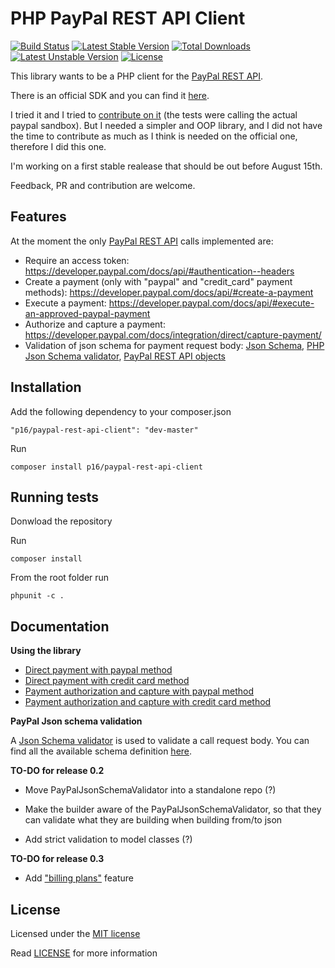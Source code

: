 PHP PayPal REST API Client
==========================

[![Build Status](https://travis-ci.org/p16/paypal-rest-api-client.svg?branch=master)](https://travis-ci.org/p16/paypal-rest-api-client) [![Latest Stable Version](https://poser.pugx.org/p16/paypal-rest-api-client/v/stable.svg)](https://packagist.org/packages/p16/paypal-rest-api-client) [![Total Downloads](https://poser.pugx.org/p16/paypal-rest-api-client/downloads.svg)](https://packagist.org/packages/p16/paypal-rest-api-client) [![Latest Unstable Version](https://poser.pugx.org/p16/paypal-rest-api-client/v/unstable.svg)](https://packagist.org/packages/p16/paypal-rest-api-client) [![License](https://poser.pugx.org/p16/paypal-rest-api-client/license.svg)](https://packagist.org/packages/p16/paypal-rest-api-client)

This library wants to be a PHP client for the [PayPal REST API](https://developer.paypal.com/docs/api/).

There is an official SDK and you can find it [here](https://github.com/paypal/rest-api-sdk-php).

I tried it and I tried to [contribute on it](https://github.com/p16/rest-api-sdk-php) (the tests were calling the actual paypal sandbox). 
But I needed a simpler and OOP library, and I did not have the time to contribute as much as I think is needed on the official one, therefore I did this one.

I'm working on a first stable realease that should be out before August 15th.

Feedback, PR and contribution are welcome.



Features
--------

At the moment the only [PayPal REST API](https://developer.paypal.com/docs/api/) calls implemented are:

- Require an access token: https://developer.paypal.com/docs/api/#authentication--headers
- Create a payment (only with "paypal" and "credit_card" payment methods): https://developer.paypal.com/docs/api/#create-a-payment 
- Execute a payment: https://developer.paypal.com/docs/api/#execute-an-approved-paypal-payment
- Authorize and capture a payment: https://developer.paypal.com/docs/integration/direct/capture-payment/
- Validation of json schema for payment request body: [Json Schema](http://json-schema.org/), [PHP Json Schema validator](https://github.com/justinrainbow/json-schema), [PayPal REST API objects](https://developer.paypal.com/docs/api/)

Installation
------------

Add the following dependency to your composer.json


    "p16/paypal-rest-api-client": "dev-master"


Run

    composer install p16/paypal-rest-api-client



Running tests
-------------

Donwload the repository

Run

    composer install


From the root folder run

    phpunit -c .


Documentation
-------------

**Using the library**

- [Direct payment with paypal method](examples/directPaymentPaypalMethod.md)
- [Direct payment with credit card method](examples/directPaymentCreditCardMethod.md)
- [Payment authorization and capture with paypal method](examples/paymentAuthorizationAndCapturePaypalMethod.md)
- [Payment authorization and capture with credit card method](examples/paymentAuthorizationAndCaptureCreditCardMethod.md)


**PayPal Json schema validation**

A [Json Schema validator](https://github.com/justinrainbow/json-schema) is used to validate a call request body. You can find all the available schema definition [here](src/PayPalRestApiClient/Validator/schema).


**TO-DO for release 0.2**

- Move PayPalJsonSchemaValidator into a standalone repo (?)

- Make the builder aware of the PayPalJsonSchemaValidator, so that they can validate what they are building when building from/to json

- Add strict validation to model classes (?)

**TO-DO for release 0.3**

- Add ["billing plans"](https://developer.paypal.com/docs/api/#billing-plans-and-agreements) feature 

License
-------

Licensed under the [MIT license](http://opensource.org/licenses/MIT)

Read [LICENSE](LICENSE) for more information


